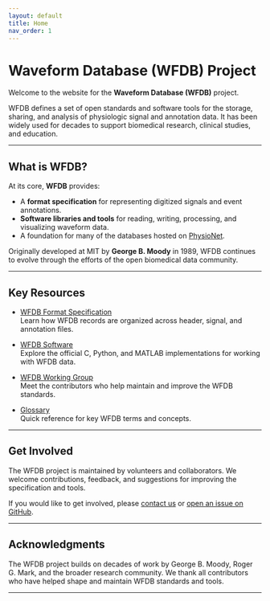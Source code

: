 ```yaml
---
layout: default
title: Home
nav_order: 1
---
```


# Waveform Database (WFDB) Project

Welcome to the website for the **Waveform Database (WFDB)** project.

WFDB defines a set of open standards and software tools for the storage, sharing, and analysis of physiologic signal and annotation data. It has been widely used for decades to support biomedical research, clinical studies, and education.

---

## What is WFDB?

At its core, **WFDB** provides:

- A **format specification** for representing digitized signals and event annotations.
- **Software libraries and tools** for reading, writing, processing, and visualizing waveform data.
- A foundation for many of the databases hosted on [PhysioNet](https://physionet.org/).

Originally developed at MIT by **George B. Moody** in 1989, WFDB continues to evolve through the efforts of the open biomedical data community.

---

## Key Resources

- [WFDB Format Specification](spec/file-structure)  
  Learn how WFDB records are organized across header, signal, and annotation files.

- [WFDB Software](software/)  
  Explore the official C, Python, and MATLAB implementations for working with WFDB data.

- [WFDB Working Group](working-group)  
  Meet the contributors who help maintain and improve the WFDB standards.

- [Glossary](glossary)  
  Quick reference for key WFDB terms and concepts.

---

## Get Involved

The WFDB project is maintained by volunteers and collaborators. We welcome contributions, feedback, and suggestions for improving the specification and tools.

If you would like to get involved, please [contact us](https://physionet.org/about/#contact_us) or [open an issue on GitHub](https://github.com/wfdb/wfdb.github.io/issues).

---

## Acknowledgments

The WFDB project builds on decades of work by George B. Moody, Roger G. Mark, and the broader research community.  We thank all contributors who have helped shape and maintain WFDB standards and tools.

---
